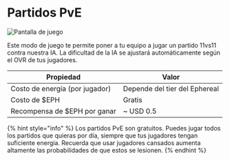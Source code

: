 # Partidos PvE

![Pantalla de juego](<../.gitbook/assets/Ephere-UI Match.gif>)

Este modo de juego te permite poner a tu equipo a jugar un partido 11vs11 contra nuestra IA. La dificultad de la IA se ajustará automáticamente según el OVR de tus jugadores.

| Propiedad                      | Valor                         |
| ------------------------------ | ----------------------------- |
| Costo de energía (por jugador) | Depende del tier del Ephereal |
| Costo de $EPH                  | Gratis                        |
| Recompensa de $EPH por ganar   | \~ USD 0.5                    |

{% hint style="info" %}
Los partidos PvE son gratuitos. Puedes jugar todos los partidos que quieras por día, siempre que tus jugadores tengan suficiente energía. Recuerda que usar jugadores cansados aumenta altamente las probabilidades de que estos se lesionen.
{% endhint %}
